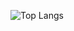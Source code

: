 ![Top Langs](https://github-readme-stats.vercel.app/api/top-langs/?username=Nahyeon_Kim&layout=compact)
